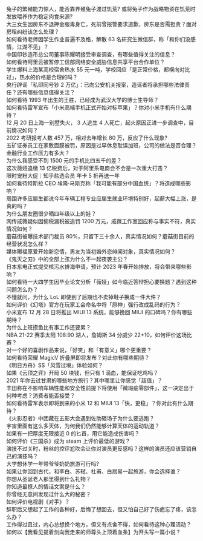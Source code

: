 兔子的繁殖能力惊人，能否靠养殖兔子渡过饥荒? 或将兔子作为战略物资在饥荒时发放喂养作为稳定肉食来源?  
大三女生因房东不退押金服毒身亡，死前曾报警要求道歉，房东是否需担责？面对房租纠纷该怎么处理？  
如何看待老师因学生作业普遍不及格，解散 63 名研究生微信群，称「和你们没感情，江湖不见」？  
中国印钞造币总公司董事陈耀明接受审查调查，有哪些值得关注的信息？  
如何看待阿里云被暂停工信部网络安全威胁信息共享平台合作单位？  
学生爆料上海某高校宿舍热水 55 元一吨，学校回应「是正常价格，都横向对比过」，热水的价格是合理的吗？  
央行辟谣「私印同号钞 2 万亿」：已向公安机关报案，造谣者将承担哪些法律责任？还有哪些信息值得关注？  
如何看待 1993 年出生的王胜，已经成为武汉大学的博士生导师？  
如何看待雷军宣布「小米高端手机正式开始对标苹果」？你对小米手机有什么期待？  
12 月 20 日上海一别墅失火， 3 人逃生 4 人死亡，起火原因正进一步调查中，目前情况如何？  
2022 考研报考人数 457 万，相对去年增长 80 万，反应了什么现象?  
五矿证券员工在家敷面膜被罚，原因是过早休息耽误加班，公司的做法是否合理？金融行业工作压力有多大？  
为什么我感受不到 1500 元的手机比四五千的差？  
这次薇娅追缴 13 亿税费后，对于阿里系电商会不会是一次重大打击？  
限时宠粉大促｜知乎盐选会员 年卡 5 折再送一年  
如何看待特斯拉 CEO 埃隆·马斯克称「我可能有部分中国血统」？将造成哪些影响？  
周围许多应届生都说今年车辆工程专业应届生就业环境特别好，起薪大幅上涨，是真的吗？  
为什么朋友圈很少晒四年级以上的娃？  
网传戚薇疑似因偷税漏税被追罚 1200 万元，戚薇工作室回应称与事实不符，真实情况如何？  
蘑菇街被曝技术部门裁员 80%，只留下三十余人，真实情况如何？蘑菇街目前的经营状况怎么样？  
媒体曝福原爱开始新恋情，男友为当初婚外恋绯闻对象，真实情况如何？  
《鬼灭之刃》中的全部上弦为什么不一起夜袭主公？  
日本东电正式提交核污水排海申请，预计 2023 年春开始排放，将会带来哪些影响？  
如何看待一大四学生因毕业论文分析「薇娅」如今临近答辩担心要换题？遇到这种问题怎么办？  
不懂就问，为什么 LoL 即使到了后期也不卖掉鞋子换成一件大件？  
如何评价《幻塔》官方在玩家工会命名中将「原神」强行改成乱码的行为？  
小米宣布 12 月 28 日将推出 MIUI 13 系统，能够挽回 MIUI 的口碑吗？你有哪些期待？  
为什么上班摸鱼比有事工作还要累？  
NBA 21-22 赛季太阳 108:90 湖人，詹姆斯 34 分威少 22+10，如何评价这场比赛？  
对一个好的喜剧作品来说，「好笑」和「有意义」哪个更重要？  
如何看待荣耀 MagicV 折叠屏即将发布？对此你有哪些期待？  
《明日方舟》SS「风雪过境」体验如何？  
如果《云顶之弈》开局 50 块钱，但只有 1 滴血，能保证吃鸡吗？  
2021 年你去过甘肃的哪些地方旅行？其中哪里让你感觉「超值」？  
丰田称在不影响车辆性能和安全性前提下将使用「微瑕疵零部件」，这一决定出于何种考虑？消费者能否接受？  
如何看待雷军表示即将到来的小米 12 和 MIUI 13「快，更稳」？你对此有什么期待？  
《火影忍者》中团藏在五影大会遇到佐助砸场子为什么要逃跑？  
宇宙里面有这么多天体，为何我们仍然能够计算天体的运动轨道？  
如果有一把厚度无限接近 0 的匕首，用它能造成伤害吗？  
如何评价《三国杀》成为 steam 上评价最低的游戏？  
演技不过关时，粉丝的控评尬吹会让你对演员更反感吗？这样的演员还应该营销自己的演技吗？  
大学想休学一年带爷爷奶奶旅游可行吗?  
如果让你回到古代，和李白、苏轼、杜甫、白居易一起旅游，你会选择谁？  
你想从圣诞老人那里得到什么礼物？  
你知道最撩人的情话文案是什么？  
你曾经无意间发现过什么大的秘密？  
如何评价电视剧《对手》？  
辞职后又想起了工作的各种好，后悔了想回去，但又怕自己好了伤疤忘了疼，该怎么办？  
工作得过且过，内心总想换个地方，但又有点舍不得，如何看待这种心理活动？  
如何以【我看见提着剑向我走来的师尊头上顶着血条】为开头写一篇小说？  
